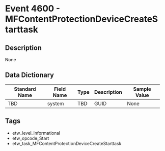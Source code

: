 # Event 4600 - MFContentProtectionDeviceCreateStarttask

## Description
None

## Data Dictionary
|Standard Name|Field Name|Type|Description|Sample Value|
|---|---|---|---|---|
|TBD|system|TBD|GUID|None|None|

## Tags
* etw_level_Informational
* etw_opcode_Start
* etw_task_MFContentProtectionDeviceCreateStarttask